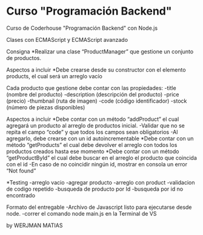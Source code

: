 # Curso "Programación Backend"
Curso de Coderhouse "Programación Backend" con Node.js

Clases con ECMAScript y ECMAScript avanzado

Consigna
*Realizar una clase “ProductManager” que gestione un conjunto de productos.

Aspectos a incluir
*Debe crearse desde su constructor con el elemento products, el cual será un arreglo vacío

Cada producto que gestione debe contar con las propiedades:
-title (nombre del producto)
-description (descripción del producto)
-price (precio)
-thumbnail (ruta de imagen)
-code (código identificador)
-stock (número de piezas disponibles)

Aspectos a incluir
*Debe contar con un método “addProduct” el cual agregará un producto al arreglo de productos inicial.
    -Validar que no se repita el campo “code” y que todos los campos sean obligatorios
    -Al agregarlo, debe crearse con un id autoincrementable
*Debe contar con un método “getProducts” el cual debe devolver el arreglo con todos los productos creados hasta ese momento
*Debe contar con un método “getProductById” el cual debe buscar en el arreglo el producto que coincida con el id
    -En caso de no coincidir ningún id, mostrar en consola un error “Not found”

*Testing
    -arreglo vacio
    -agregar producto
    -arreglo con product
    -validacion de codigo repetido
    -busqueda de producto por Id
    -busqueda por id no encontrado

Formato del entregable
    -Archivo de Javascript listo para ejecutarse desde node.
    -correr el comando node main.js en la Terminal de VS


by WERJMAN MATIAS   